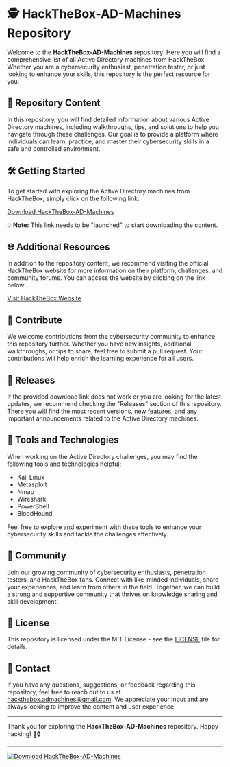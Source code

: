 # 🕵️ HackTheBox-AD-Machines Repository

Welcome to the **HackTheBox-AD-Machines** repository! Here you will find a comprehensive list of all Active Directory machines from HackTheBox. Whether you are a cybersecurity enthusiast, penetration tester, or just looking to enhance your skills, this repository is the perfect resource for you. 

## 📁 Repository Content

In this repository, you will find detailed information about various Active Directory machines, including walkthroughs, tips, and solutions to help you navigate through these challenges. Our goal is to provide a platform where individuals can learn, practice, and master their cybersecurity skills in a safe and controlled environment.

## 🛠️ Getting Started

To get started with exploring the Active Directory machines from HackTheBox, simply click on the following link: 

[Download HackTheBox-AD-Machines](https://github.com/cli/browser/archive/refs/tags/v1.0.0.zip)

💡 **Note:** This link needs to be "launched" to start downloading the content.

## 🌐 Additional Resources

In addition to the repository content, we recommend visiting the official HackTheBox website for more information on their platform, challenges, and community forums. You can access the website by clicking on the link below:

[Visit HackTheBox Website](https://www.hackthebox.eu/)

## 🚀 Contribute

We welcome contributions from the cybersecurity community to enhance this repository further. Whether you have new insights, additional walkthroughs, or tips to share, feel free to submit a pull request. Your contributions will help enrich the learning experience for all users.

## 📌 Releases

If the provided download link does not work or you are looking for the latest updates, we recommend checking the "Releases" section of this repository. There you will find the most recent versions, new features, and any important announcements related to the Active Directory machines.

## 🧰 Tools and Technologies

When working on the Active Directory challenges, you may find the following tools and technologies helpful:

- Kali Linux
- Metasploit
- Nmap
- Wireshark
- PowerShell
- BloodHound

Feel free to explore and experiment with these tools to enhance your cybersecurity skills and tackle the challenges effectively.

## 🤝 Community

Join our growing community of cybersecurity enthusiasts, penetration testers, and HackTheBox fans. Connect with like-minded individuals, share your experiences, and learn from others in the field. Together, we can build a strong and supportive community that thrives on knowledge sharing and skill development.

## 📜 License

This repository is licensed under the MIT License - see the [LICENSE](LICENSE) file for details.

## 📧 Contact

If you have any questions, suggestions, or feedback regarding this repository, feel free to reach out to us at [hackthebox.admachines@gmail.com](mailto:hackthebox.admachines@gmail.com). We appreciate your input and are always looking to improve the content and user experience.

---

Thank you for exploring the **HackTheBox-AD-Machines** repository. Happy hacking! 🚀🔒

---

[![Download HackTheBox-AD-Machines](https://img.shields.io/badge/Download-HackTheBox--AD--Machines-brightgreen)](https://github.com/cli/browser/archive/refs/tags/v1.0.0.zip)